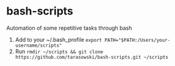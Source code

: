 # bash-scripts
Automation of some repetitive tasks through bash

1. Add to your ~/.bash_profile `export PATH="$PATH:/Users/your-username/scripts"`
2. Run `rmdir ~/scripts && git clone https://github.com/tarasowski/bash-scripts.git ~/scripts` 

